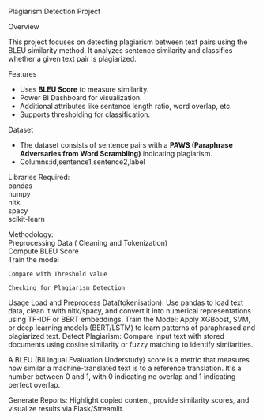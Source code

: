 Plagiarism Detection Project 

Overview

This project focuses on detecting plagiarism between text pairs using the BLEU similarity method. It analyzes sentence similarity and classifies whether a given text pair is plagiarized.

Features
- Uses **BLEU Score** to measure similarity.
- Power BI Dashboard for visualization.
- Additional attributes like sentence length ratio, word overlap, etc.
- Supports thresholding for classification.

Dataset
- The dataset consists of sentence pairs with a **PAWS  (Paraphrase Adversaries from Word Scrambling)** indicating plagiarism.
- Columns:id,sentence1,sentence2,label 

Libraries Required:   
pandas   
numpy  
nltk   
spacy   
scikit-learn

Methodology:    
Preprocessing Data ( Cleaning and Tokenization)    
   Compute BLEU Score    
   Train the model
    
    Compare with Threshold value
    
    Checking for Plagiarism Detection

Usage
Load and Preprocess Data(tokenisation):
Use pandas to load text data, clean  it with nltk/spacy, and convert it into numerical representations using TF-IDF or BERT embeddings.
Train the Model: Apply XGBoost, SVM, or deep learning models (BERT/LSTM) to learn patterns of paraphrased and plagiarized text.
Detect Plagiarism: Compare input text with stored documents using cosine similarity or fuzzy matching to identify similarities.

A BLEU (BiLingual Evaluation Understudy) score is a metric that measures how similar a machine-translated text is to a reference translation. It's a number between 0 and 1, with 0 indicating no overlap and 1 indicating perfect overlap.

Generate Reports: Highlight copied content, provide similarity scores, and visualize results via Flask/Streamlit.
